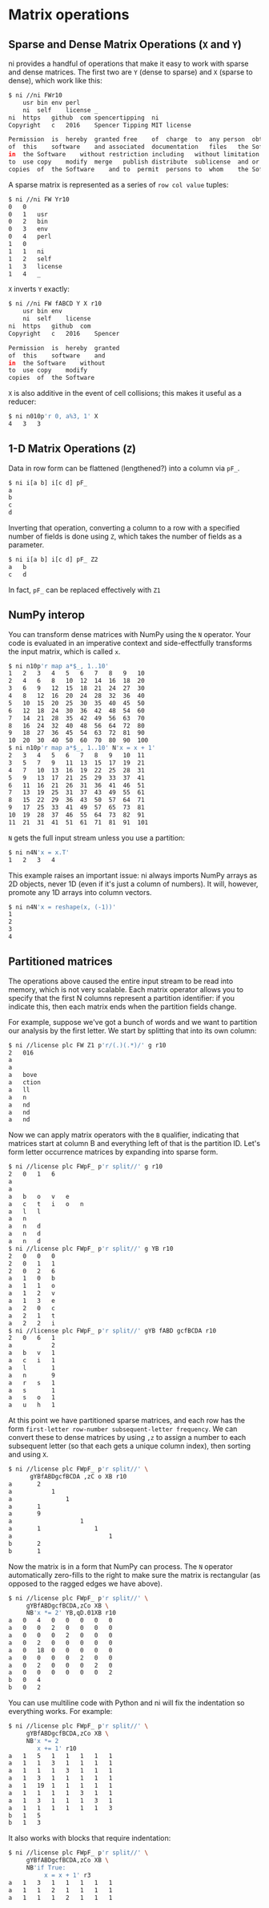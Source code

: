 # Matrix operations

## Sparse and Dense Matrix Operations (`X` and `Y`)
ni provides a handful of operations that make it easy to work with sparse and dense matrices. The first two are `Y` (dense to sparse) and `X` (sparse to dense), which work like this:

```bash
$ ni //ni FWr10
	usr	bin	env	perl
	ni	self	license	_	
ni	https	github	com	spencertipping	ni
Copyright	c	2016	Spencer	Tipping	MIT	license

Permission	is	hereby	granted	free	of	charge	to	any	person	obtaining	a	copy
of	this	software	and	associated	documentation	files	the	Software	to	deal
in	the	Software	without	restriction	including	without	limitation	the	rights
to	use	copy	modify	merge	publish	distribute	sublicense	and	or	sell
copies	of	the	Software	and	to	permit	persons	to	whom	the	Software	is
```

A sparse matrix is represented as a series of `row col value` tuples:

```bash
$ ni //ni FW Yr10
0	0	
0	1	usr
0	2	bin
0	3	env
0	4	perl
1	0	
1	1	ni
1	2	self
1	3	license
1	4	_
```

`X` inverts `Y` exactly:

```bash
$ ni //ni FW fABCD Y X r10
	usr	bin	env
	ni	self	license
ni	https	github	com
Copyright	c	2016	Spencer

Permission	is	hereby	granted
of	this	software	and
in	the	Software	without
to	use	copy	modify
copies	of	the	Software
```

`X` is also additive in the event of cell collisions; this makes it useful as a
reducer:

```bash
$ ni n010p'r 0, a%3, 1' X
4	3	3
```

## 1-D Matrix Operations (`Z`)
Data in row form can be flattened (lengthened?) into a column via `pF_`.

```bash
$ ni i[a b] i[c d] pF_
a
b
c
d
```

Inverting that operation, converting a column to a row with a specified number of fields is done using `Z`, which takes the number of fields as a parameter. 

```bash
$ ni i[a b] i[c d] pF_ Z2
a	b
c	d
```

In fact, `pF_` can be replaced effectively with `Z1`
 

## NumPy interop
You can transform dense matrices with NumPy using the `N` operator. Your code is evaluated in an imperative context and side-effectfully transforms the input matrix, which is called `x`.

```bash
$ ni n10p'r map a*$_, 1..10'
1	2	3	4	5	6	7	8	9	10
2	4	6	8	10	12	14	16	18	20
3	6	9	12	15	18	21	24	27	30
4	8	12	16	20	24	28	32	36	40
5	10	15	20	25	30	35	40	45	50
6	12	18	24	30	36	42	48	54	60
7	14	21	28	35	42	49	56	63	70
8	16	24	32	40	48	56	64	72	80
9	18	27	36	45	54	63	72	81	90
10	20	30	40	50	60	70	80	90	100
$ ni n10p'r map a*$_, 1..10' N'x = x + 1'
2	3	4	5	6	7	8	9	10	11
3	5	7	9	11	13	15	17	19	21
4	7	10	13	16	19	22	25	28	31
5	9	13	17	21	25	29	33	37	41
6	11	16	21	26	31	36	41	46	51
7	13	19	25	31	37	43	49	55	61
8	15	22	29	36	43	50	57	64	71
9	17	25	33	41	49	57	65	73	81
10	19	28	37	46	55	64	73	82	91
11	21	31	41	51	61	71	81	91	101
```

`N` gets the full input stream unless you use a partition:

```bash
$ ni n4N'x = x.T'
1	2	3	4
```

This example raises an important issue: ni always imports NumPy arrays as 2D objects, never 1D (even if it's just a column of numbers). It will, however, promote any 1D arrays into column vectors.

```bash
$ ni n4N'x = reshape(x, (-1))'
1
2
3
4
```

## Partitioned matrices
The operations above caused the entire input stream to be read into memory, which is not very scalable. Each matrix operator allows you to specify that the first N columns represent a partition identifier: if you indicate this, then
each matrix ends when the partition fields change.

For example, suppose we've got a bunch of words and we want to partition our analysis by the first letter. We start by splitting that into its own column:

```bash
$ ni //license plc FW Z1 p'r/(.)(.*)/' g r10
2	016
a	
a	
a	bove
a	ction
a	ll
a	n
a	nd
a	nd
a	nd
```

Now we can apply matrix operators with the `B` qualifier, indicating that matrices start at column B and everything left of that is the partition ID. Let's form letter occurrence matrices by expanding into sparse form.

```bash
$ ni //license plc FWpF_ p'r split//' g r10
2	0	1	6
a
a
a	b	o	v	e
a	c	t	i	o	n
a	l	l
a	n
a	n	d
a	n	d
a	n	d
$ ni //license plc FWpF_ p'r split//' g YB r10
2	0	0	0
2	0	1	1
2	0	2	6
a	1	0	b
a	1	1	o
a	1	2	v
a	1	3	e
a	2	0	c
a	2	1	t
a	2	2	i
$ ni //license plc FWpF_ p'r split//' gYB fABD gcfBCDA r10
2	0	6	1
a			2
a	b	v	1
a	c	i	1
a	l		1
a	n		9
a	r	s	1
a	s		1
a	s	o	1
a	u	h	1
```

At this point we have partitioned sparse matrices, and each row has the form
`first-letter row-number subsequent-letter frequency`. We can convert these to
dense matrices by using `,z` to assign a number to each subsequent letter (so
that each gets a unique column index), then sorting and using `X`.

```bash
$ ni //license plc FWpF_ p'r split//' \
      gYBfABDgcfBCDA ,zC o XB r10
a		2
a			1
a				1
a		1
a		9
a					1
a		1				1
a							1
b		2
b		1
```

Now the matrix is in a form that NumPy can process. The `N` operator automatically zero-fills to the right to make sure the matrix is rectangular (as opposed to the ragged edges we have above).

```bash
$ ni //license plc FWpF_ p'r split//' \
     gYBfABDgcfBCDA,zCo XB \
     NB'x *= 2' YB,qD.01XB r10
a	0	4	0	0	0	0	0
a	0	0	2	0	0	0	0
a	0	0	0	2	0	0	0
a	0	2	0	0	0	0	0
a	0	18	0	0	0	0	0
a	0	0	0	0	2	0	0
a	0	2	0	0	0	2	0
a	0	0	0	0	0	0	2
b	0	4
b	0	2
```

You can use multiline code with Python and ni will fix the indentation so everything works. For example:

```bash
$ ni //license plc FWpF_ p'r split//' \
     gYBfABDgcfBCDA,zCo XB \
     NB'x *= 2
        x += 1' r10
a	1	5	1	1	1	1	1
a	1	1	3	1	1	1	1
a	1	1	1	3	1	1	1
a	1	3	1	1	1	1	1
a	1	19	1	1	1	1	1
a	1	1	1	1	3	1	1
a	1	3	1	1	1	3	1
a	1	1	1	1	1	1	3
b	1	5
b	1	3
```

It also works with blocks that require indentation:

```bash
$ ni //license plc FWpF_ p'r split//' \
     gYBfABDgcfBCDA,zCo XB \
     NB'if True:
          x = x + 1' r3
a	1	3	1	1	1	1	1
a	1	1	2	1	1	1	1
a	1	1	1	2	1	1	1
```

